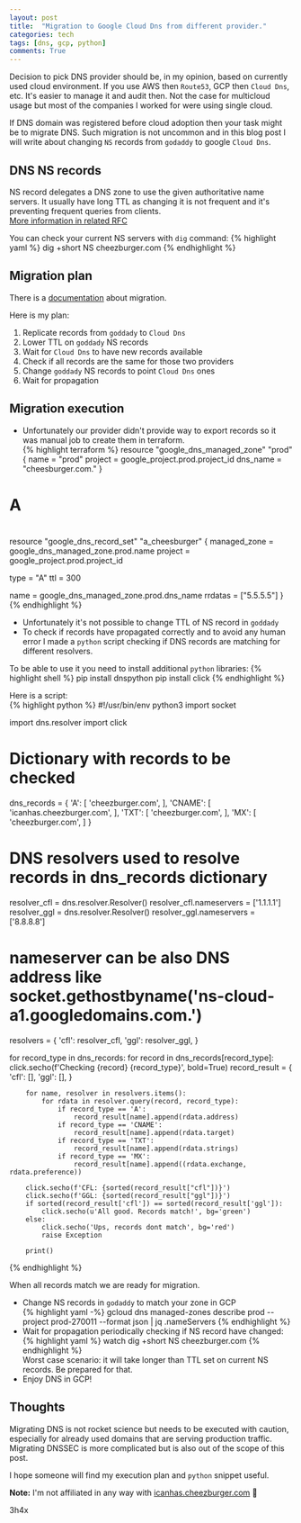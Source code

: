 ```yaml
---
layout: post
title:  "Migration to Google Cloud Dns from different provider."
categories: tech
tags: [dns, gcp, python]
comments: True
---
```

Decision to pick DNS provider should be, in my opinion, based on currently used cloud environment. 
If you use AWS then `Route53`, GCP then `Cloud Dns`, etc. It's easier to manage it and audit then. 
Not the case for multicloud usage but most of the companies I worked for were using single cloud.

If DNS domain was registered before cloud adoption then your task might be to migrate DNS. Such migration is not 
uncommon and in this blog post I will write about changing `NS` records from `godaddy` to google `Cloud Dns`.

<!-- readmore -->

## DNS NS records

NS record delegates a DNS zone to use the given authoritative name servers. It usually have long TTL as changing it is 
not frequent and it's preventing frequent queries from clients.  
[More information in related RFC](https://tools.ietf.org/html/rfc1035#page-12)

You can check your current NS servers with `dig` command:
{% highlight yaml %}
dig +short NS cheezburger.com
{% endhighlight %}

## Migration plan

There is a [documentation](https://cloud.google.com/dns/docs/migrating) about migration.

Here is my plan: 
1. Replicate records from `goddady` to `Cloud Dns`
1. Lower TTL on `goddady` NS records 
1. Wait for `Cloud Dns` to have new records available
1. Check if all records are the same for those two providers
1. Change `goddady` NS records to point `Cloud Dns` ones
1. Wait for propagation

## Migration execution

- Unfortunately our provider didn't provide way to export records so it was manual job to 
create them in terraform.  
{% highlight terraform %}
resource "google_dns_managed_zone" "prod" {
  name     = "prod"
  project  = google_project.prod.project_id
  dns_name = "cheesburger.com."
}

#
# A
#
resource "google_dns_record_set" "a_cheesburger" {
  managed_zone = google_dns_managed_zone.prod.name
  project      = google_project.prod.project_id

  type = "A"
  ttl  = 300

  name    = google_dns_managed_zone.prod.dns_name
  rrdatas = ["5.5.5.5"]
}
{% endhighlight %}
- Unfortunately it's not possible to change TTL of NS record in `goddady`
- To check if records have propagated correctly and to avoid any human error I made a `python` script checking
if DNS records are matching for different resolvers.

To be able to use it you need to install additional `python` libraries:
{% highlight shell %}
pip install dnspython
pip install click
{% endhighlight %}
    
Here is a script:  
{% highlight python %}
#!/usr/bin/env python3
import socket

import dns.resolver
import click

# Dictionary with records to be checked
dns_records = {
    'A': [
        'cheezburger.com',
    ],
    'CNAME': [
        'icanhas.cheezburger.com',
    ],
    'TXT': [
        'cheezburger.com',
    ],
    'MX': [
        'cheezburger.com',
    ]
}

# DNS resolvers used to resolve records in dns_records dictionary 
resolver_cfl = dns.resolver.Resolver()
resolver_cfl.nameservers = ['1.1.1.1']
resolver_ggl = dns.resolver.Resolver()
resolver_ggl.nameservers = ['8.8.8.8']
# nameserver can be also DNS address like socket.gethostbyname('ns-cloud-a1.googledomains.com.')

resolvers = {
    'cfl': resolver_cfl,
    'ggl': resolver_ggl,
}

for record_type in dns_records:
    for record in dns_records[record_type]:
        click.secho(f'Checking {record} {record_type}', bold=True)
        record_result = {
            'cfl': [],
            'ggl': [],
        }

        for name, resolver in resolvers.items():
            for rdata in resolver.query(record, record_type):
                if record_type == 'A':
                    record_result[name].append(rdata.address)
                if record_type == 'CNAME':
                    record_result[name].append(rdata.target)
                if record_type == 'TXT':
                    record_result[name].append(rdata.strings)
                if record_type == 'MX':
                    record_result[name].append((rdata.exchange, rdata.preference))

        click.secho(f'CFL: {sorted(record_result["cfl"])}')
        click.secho(f'GGL: {sorted(record_result["ggl"])}')
        if sorted(record_result['cfl']) == sorted(record_result['ggl']):
            click.secho(u'All good. Records match!', bg='green')
        else:
            click.secho('Ups, records dont match', bg='red')
            raise Exception

        print()
{% endhighlight %}

When all records match we are ready for migration.
- Change NS records in `godaddy` to match your zone in GCP  
{% highlight yaml -%}
gcloud dns managed-zones describe prod --project prod-270011 --format json | jq .nameServers
{% endhighlight %}
- Wait for propagation periodically checking if NS record have changed:  
{% highlight yaml %}
watch dig +short NS cheezburger.com
{% endhighlight %}  
Worst case scenario: it will take longer than TTL set on current NS records. Be prepared for that. 
- Enjoy DNS in GCP!  

## Thoughts

Migrating DNS is not rocket science but needs to be executed with caution, especially for already used domains that 
are serving production traffic.  
Migrating DNSSEC is more complicated but is also out of the scope of this post.

I hope someone will find my execution plan and `python` snippet useful.

**Note:** I'm not affiliated in any way with [icanhas.cheezburger.com](https://icanhas.cheezburger.com) :hamburger:

3h4x